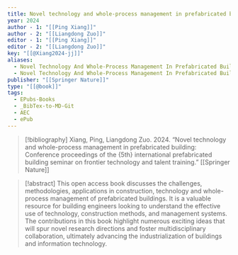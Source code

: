 ```yaml
---
title: Novel technology and whole-process management in prefabricated building -  Conference proceedings of the 5th international prefabricated building seminar on frontier technology and talent training
year: 2024
author - 1: "[[Ping Xiang]]"
author - 2: "[[Liangdong Zuo]]"
editor - 1: "[[Ping Xiang]]"
editor - 2: "[[Liangdong Zuo]]"
key: "[[@Xiang2024-jj]]"
aliases:
  - Novel Technology And Whole-Process Management In Prefabricated Building - Conference Proceedings Of The 5th International Prefabricated Building Seminar On Frontier Technology And Talent Training
  - Novel Technology And Whole-Process Management In Prefabricated Building
publisher: "[[Springer Nature]]"
type: "[[@book]]"
tags:
  - EPubs-Books
  - _BibTex-to-MD-Git
  - AEC
  - ePub
---
```


> [!bibliography]
> Xiang, Ping, Liangdong Zuo. 2024. “Novel technology and whole-process management in prefabricated building: Conference proceedings of the {5th} international prefabricated building seminar on frontier technology and talent training.” [[Springer Nature]]

> [!abstract]
> This open access book discusses the challenges, methodologies, applications in construction, technology and whole-process management of prefabricated buildings. It is a valuable resource for building engineers looking to understand the effective use of technology, construction methods, and management systems. The contributions in this book highlight numerous exciting ideas that will spur novel research directions and foster multidisciplinary collaboration, ultimately advancing the industrialization of buildings and information technology.
